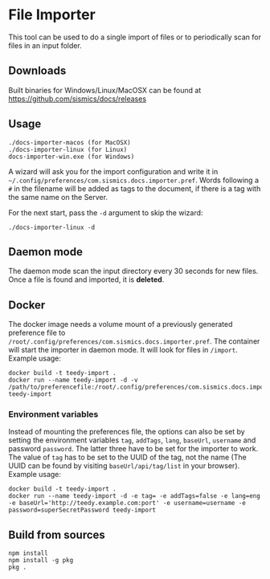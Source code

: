 # File Importer

This tool can be used to do a single import of files or to periodically scan for files in an input folder.

## Downloads

Built binaries for Windows/Linux/MacOSX can be found at <https://github.com/sismics/docs/releases>

## Usage

```console
./docs-importer-macos (for MacOSX)
./docs-importer-linux (for Linux)
docs-importer-win.exe (for Windows)
```

A wizard will ask you for the import configuration and write it in `~/.config/preferences/com.sismics.docs.importer.pref`.
Words following a `#` in the filename will be added as tags to the document, if there is a tag with the same name on the Server.

For the next start, pass the `-d` argument to skip the wizard:

```console
./docs-importer-linux -d
```

## Daemon mode

The daemon mode scan the input directory every 30 seconds for new files. Once a file is found and imported, it is **deleted**.

## Docker

The docker image needs a volume mount of a previously generated preference file to `/root/.config/preferences/com.sismics.docs.importer.pref`. The container will start the importer in daemon mode. It will look for files in `/import`.
Example usage:

```docker
docker build -t teedy-import .
docker run --name teedy-import -d -v /path/to/preferencefile:/root/.config/preferences/com.sismics.docs.importer.pref teedy-import
```
### Environment variables
Instead of mounting the preferences file, the options can also be set by setting the environment variables `tag`, `addTags`, `lang`, `baseUrl`, `username` and password `password`.
The latter three have to be set for the importer to work. The value of `tag` has to be set to the UUID of the tag, not the name (The UUID can be found by visiting `baseUrl/api/tag/list` in your browser).
Example usage:

```docker
docker build -t teedy-import .
docker run --name teedy-import -d -e tag= -e addTags=false -e lang=eng -e baseUrl='http://teedy.example.com:port' -e username=username -e password=superSecretPassword teedy-import
```

## Build from sources

```console
npm install
npm install -g pkg
pkg .
```
